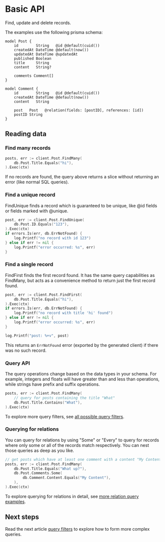 # Basic API

Find, update and delete records.

The examples use the following prisma schema:

```prisma
model Post {
    id        String   @id @default(cuid())
    createdAt DateTime @default(now())
    updatedAt DateTime @updatedAt
    published Boolean
    title     String
    content   String?

    comments Comment[]
}

model Comment {
    id        String   @id @default(cuid())
    createdAt DateTime @default(now())
    content   String

    post   Post   @relation(fields: [postID], references: [id])
    postID String
}
```

## Reading data

### Find many records

```go
posts, err := client.Post.FindMany(
    db.Post.Title.Equals("hi"),
).Exec(ctx)
```

If no records are found, the query above returns a slice without returning an error (like normal SQL queries).

### Find a unique record

FindUnique finds a record which is guaranteed to be unique, like @id fields or fields marked with @unique.

```go
post, err := client.Post.FindUnique(
    db.Post.ID.Equals("123"),
).Exec(ctx)
if errors.Is(err, db.ErrNotFound) {
    log.Printf("no record with id 123")
} else if err != nil {
    log.Printf("error occurred: %s", err)
}
```

### Find a single record

FindFirst finds the first record found. It has the same query capabilities as FindMany, but acts as a convenience method to return just the first record found.

```go
post, err := client.Post.FindFirst(
    db.Post.Title.Equals("hi"),
).Exec(ctx)
if errors.Is(err, db.ErrNotFound) {
    log.Printf("no record with title 'hi' found")
} else if err != nil {
    log.Printf("error occurred: %s", err)
}

log.Printf("post: %+v", post)
```

This returns an `ErrNotFound` error (exported by the generated client) if there was no such record.

### Query API

The query operations change based on the data types in your schema. For example, integers and floats will have greater than and less than operations, while strings have prefix and suffix operations.

```go
posts, err := client.Post.FindMany(
    // query for posts containing the title "What"
    db.Post.Title.Contains("What"),
).Exec(ctx)
```

To explore more query filters, see [all possible query filters](filters.md).

### Querying for relations

You can query for relations by using "Some" or "Every" to query for records where only some or all of the records match respectively. You can nest those queries as deep as you like.

```go
// get posts which have at least one comment with a content "My Content" and that post's titles are all "What up?"
posts, err := client.Post.FindMany(
    db.Post.Title.Equals("What up?"),
    db.Post.Comments.Some(
        db.Comment.Content.Equals("My Content"),
    ),
).Exec(ctx)
```

To explore querying for relations in detail, see [more relation query examples](relations.md).

## Next steps

Read the next article [query filters](filters.md) to explore how to form more complex queries.
